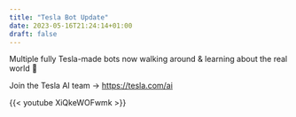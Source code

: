 ```yaml
---
title: "Tesla Bot Update"
date: 2023-05-16T21:24:14+01:00
draft: false
---
```

Multiple fully Tesla-made bots now walking around & learning about the real world 🤖

Join the Tesla AI team → https://tesla.com/ai

{{< youtube XiQkeWOFwmk >}}
